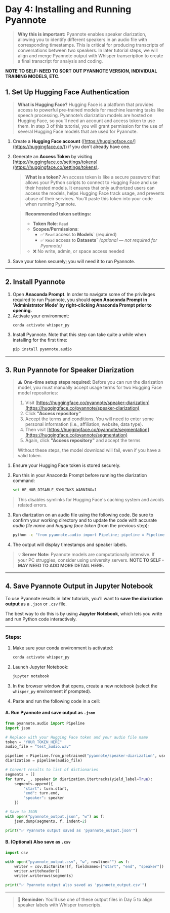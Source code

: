 # **Day 4: Installing and Running Pyannote**

> **Why this is important:** Pyannote enables speaker diarization, allowing you to identify different speakers in an audio file with corresponding timestamps. This is critical for producing transcripts of conversations between two speakers. In later tutorial steps, we will align and merge Pyannote output with Whisper transcription to create a final transcript for analysis and coding.

**NOTE TO SELF: NEED TO SORT OUT PYANNOTE VERSION, INDIVIDUAL TRAINING MODELS, ETC.**

## **1. Set Up Hugging Face Authentication**

> **What is Hugging Face?** Hugging Face is a platform that provides access to powerful pre-trained models for machine learning tasks like speech processing. Pyannote’s diarization models are hosted on Hugging Face, so you’ll need an account and access token to use them. In step 3 of this tutorial, you will grant permission for the use of several Hugging Face models that are used for Pyannote.

1. Create a **Hugging Face account** ([https://huggingface.co/](https://huggingface.co/)) if you don't already have one.
2. Generate an **Access Token** by visiting [https://huggingface.co/settings/tokens](https://huggingface.co/settings/tokens).

   > **What is a token?** An access token is like a secure password that allows your Python scripts to connect to Hugging Face and use their hosted models. It ensures that only authorized users can access the models, helps Hugging Face track usage, and prevents abuse of their services. You’ll paste this token into your code when running Pyannote.

   > **Recommended token settings:**
   > - **Token Role**: `Read`
   > - **Scopes/Permissions**:
   >   - ✅ `Read` access to **Models`** (required)
   >   - ✅ `Read` access to **Datasets`** *(optional — not required for Pyannote)*
   > - ❌ No write, admin, or space access needed

3. Save your token securely; you will need it to run Pyannote.

---

## **2. Install Pyannote**

1. Open **Anaconda Prompt**. In order to navigate some of the privileges required to run Pyannote, you should **open Anaconda Prompt in 'Administrator Mode' by right-clicking Anaconda Prompt prior to opening.**
2. Activate your environment:
   ```sh
   conda activate whisper_py
   ```
3. Install Pyannote. Note that this step can take quite a while when installing for the first time:
   ```sh
   pip install pyannote.audio
   ```

---

## **3. Run Pyannote for Speaker Diarization**

> ⚠️ **One-time setup steps required:** Before you can run the diarization model, you must manually accept usage terms for two Hugging Face model repositories:
>
> 1. Visit [https://huggingface.co/pyannote/speaker-diarization](https://huggingface.co/pyannote/speaker-diarization)
> 2. Click **"Access repository"**
> 3. Accept the terms and conditions. You will need to enter some personal information (i.e., affiliation, website, data type).
> 4. Then visit [https://huggingface.co/pyannote/segmentation](https://huggingface.co/pyannote/segmentation)
> 5. Again, click **"Access repository"** and accept the terms
>
> Without these steps, the model download will fail, even if you have a valid token.

1. Ensure your Hugging Face token is stored securely.

2. Run this in your Anaconda Prompt before running the diarization command:
   ```sh
   set HF_HUB_DISABLE_SYMLINKS_WARNING=1
   ```
>    This disables symlinks for Hugging Face's caching system and avoids related errors.

3. Run diarization on an audio file using the following code. Be sure to confirm your working directory and to update the code with accurate *audio file name* and *hugging face token* (from the previous step):

   ```sh
   python -c "from pyannote.audio import Pipeline; pipeline = Pipeline.from_pretrained('pyannote/speaker-diarization', use_auth_token='YOUR_TOKEN_HERE'); print(pipeline('test_audio.wav'))"
   ```

4. The output will display timestamps and speaker labels.

> 💡 **Server Note:** Pyannote models are computationally intensive. If your PC struggles, consider using university servers. **NOTE TO SELF - MAY NEED TO ADD MORE DETAIL HERE.**

---

## **4. Save Pyannote Output in Jupyter Notebook**

To use Pyannote results in later tutorials, you’ll want to **save the diarization output** as a `.json` or `.csv` file.

The best way to do this is by using **Jupyter Notebook**, which lets you write and run Python code interactively.

---

### **Steps:**

1. Make sure your conda environment is activated:
   ```sh
   conda activate whisper_py
   ```

2. Launch Jupyter Notebook:
   ```sh
   jupyter notebook
   ```

3. In the browser window that opens, create a new notebook (select the `whisper_py` environment if prompted).

4. Paste and run the following code in a cell:

#### **A. Run Pyannote and save output as `.json`**

```python
from pyannote.audio import Pipeline
import json

# Replace with your Hugging Face token and your audio file name
token = "YOUR_TOKEN_HERE"
audio_file = "test_audio.wav"

pipeline = Pipeline.from_pretrained("pyannote/speaker-diarization", use_auth_token=token)
diarization = pipeline(audio_file)

# Convert results to list of dictionaries
segments = []
for turn, _, speaker in diarization.itertracks(yield_label=True):
    segments.append({
        "start": turn.start,
        "end": turn.end,
        "speaker": speaker
    })

# Save to JSON
with open("pyannote_output.json", "w") as f:
    json.dump(segments, f, indent=2)

print("✅ Pyannote output saved as 'pyannote_output.json'")
```

#### **B. (Optional) Also save as `.csv`**

```python
import csv

with open("pyannote_output.csv", "w", newline="") as f:
    writer = csv.DictWriter(f, fieldnames=["start", "end", "speaker"])
    writer.writeheader()
    writer.writerows(segments)

print("✅ Pyannote output also saved as 'pyannote_output.csv'")
```

---

> 📁 **Reminder:** You’ll use one of these output files in Day 5 to align speaker labels with Whisper transcripts.